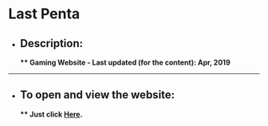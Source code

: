 # <strong>Last Penta<strong>

* ## Description:

  ** Gaming Website - Last updated (for the content): Apr, 2019

***

* ## To open and view the website:

  ** Just click [Here](https://muhammedhani.github.io/lastpenta/).
